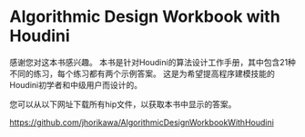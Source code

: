 # Algorithmic Design Workbook with Houdini

感谢您对这本书感兴趣。 本书是针对Houdini的算法设计工作手册，其中包含21种不同的练习，每个练习都有两个示例答案。 这是为希望提高程序建模技能的Houdini初学者和中级用户而设计的。

您可以从以下网址下载所有hip文件，以获取本书中显示的答案。 

https://github.com/jhorikawa/AlgorithmicDesignWorkbookWithHoudini




